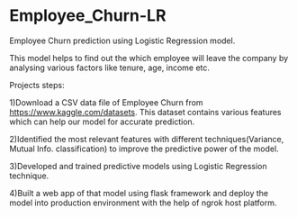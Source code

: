 # Employee_Churn-LR
Employee Churn prediction using Logistic Regression model.

This model helps to find out the which employee will leave the company by analysing various factors like tenure, age, income etc.

Projects steps:

1)Download a CSV data file of Employee Churn from https://www.kaggle.com/datasets. This dataset contains various features which can help our model for accurate prediction.

2)Identified the most relevant features with different techniques(Variance, Mutual Info. classification) to improve the predictive power of the model.

3)Developed and trained predictive models using Logistic Regression technique.

4)Built a web app of that model using flask framework and deploy the model into production environment with the help of ngrok host platform.
